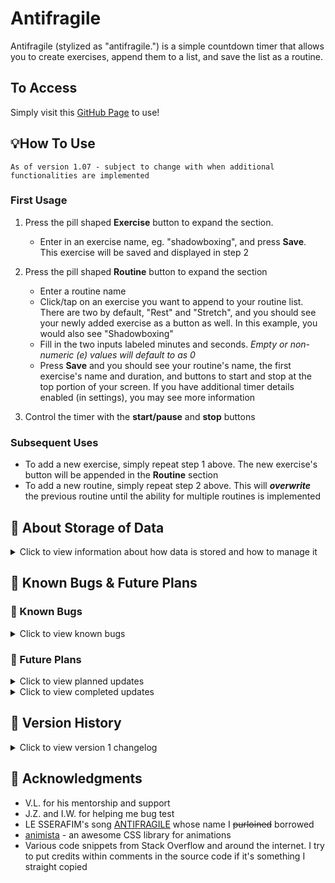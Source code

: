 # Antifragile

Antifragile (stylized as "antifragile.") is a simple countdown timer that allows you to create exercises, append them to a list, and save the list as a routine.

## To Access

Simply visit this [GitHub Page](https://sherwin-leung.github.io/antifragile/) to use!

## 💡How To Use

`
As of version 1.07 - subject to change with when additional functionalities are implemented
`

### First Usage

1. Press the pill shaped **Exercise** button to expand the section.
   * Enter in an exercise name, eg. "shadowboxing", and press **Save**. This exercise will be saved and displayed in step 2

2. Press the pill shaped **Routine** button to expand the section
   * Enter a routine name
   * Click/tap on an exercise you want to append to your routine list. There are two by default, "Rest" and "Stretch", and you should see your newly added exercise as a button as well. In this example, you would also see "Shadowboxing"
   * Fill in the two inputs labeled minutes and seconds. _Empty or non-numeric (e) values will default to as 0_
   * Press **Save** and you should see your routine's name, the first exercise's name and duration, and buttons to start and stop at the top portion of your screen. If you have additional timer details enabled (in settings), you may see more information
     
3. Control the timer with the **start/pause** and **stop** buttons

### Subsequent Uses

* To add a new exercise, simply repeat step 1 above. The new exercise's button will be appended in the **Routine** section
* To add a new routine, simply repeat step 2 above. This will _**overwrite**_ the previous routine until the ability for multiple routines is implemented

## 💾 About Storage of Data

<details>
  
<summary>Click to view information about how data is stored and how to manage it</summary>

There is currently no database storage associated with this app. Exercises and routines are stored in the user's device's **local storage**.

While state and exercises/routines persist through each visit, be aware that they _will_ be deleted if a user manually clears their cookies/site data on a **desktop** or **mobile**.

There may be a case where users may want to manually delete their data associated with Antifragile (nothing sensitive, just saved exercises/routines).

At the moment, there is no functionality to clear existing exerises on the timer, only the ability to add new ones. Additionally, currently creating a new routine only overwrites the previous one, and there is no ability to remove it.

There are plans to implement functionalities to allow users to delete existing exercises and routines in the future, but in the mean time, users using the [timer](https://sherwin-leung.github.io/antifragile/) can delete their associated data (and thus starting the timer with a fresh slate) with the following steps:

### 🖥️ Desktop

_On desktop, you can delete local storage for a site directly without erasing all your cookies._
1. Press **F12** to access dev tools
2. Click **Application** tab
3. Expand **Local storage** under _Storage_ category
4. Click `https://sherwin-leung.github.io`
5. Click the **Ø** symbol next to the filter bar to clear all data

### 📱 Mobile

* Simply clear your browser's cookies/site data. ***Keep in mind that this will probably sign you out of any sites you've signed into on your phone's browser!***

</details>

## 👀 Known Bugs & Future Plans

### 🐛 Known Bugs

<details>

<summary>Click to view known bugs</summary>

* None found, for now! 😰

</details>

### 🔮 Future Plans
 
<details>

<summary>Click to view planned updates</summary>

Listed roughly in order of priority, but subject to change

* Play a sound for start/finish of an exercise
* Mute button

* Option to add a "buffer countdown" between each exercise

* Ability to delete exercises
* Sort excercise buttons by alphabetical order

* Store and load multiple routines

</details>

<details>

<summary>Click to view completed updates</summary>

Listed in chronological order (oldest to newest)

* Pause/resume button and functionality
  
* Implement visual feedback to the user to indicate successes when saving exercises/routines, or errors such as missing an exercise/routine name while saving

* Display upcoming exercise's name
* Display how many exercises left in routine
  
</details>

## 📄 Version History

<details>

<summary>Click to view version 1 changelog</summary>

* v1.07
  * Added optional ability to toggle on/off extra details related to currently loaded routine in the timer (how many exercises left, which exercise is coming up next, and full exercise list). Instructions view can be toggled on and off as well

* v1.06
  * Added visual feedback when trying to save a duplicate exercise and made the successful save feedback flashier

* v1.05
  * Added visual feedback when trying to save an exercise or routine without inputting a name or a routine with no exercises in its list

* v1.04
  * Added some initial visual feedback to the user when they successfully save exercises and/or routines. More visual feedback to come!

* v1.03
  * Consolidated play/pause/resume functionalities into one button, instead of play and pause/resume

* v1.02
   * Implemented pause/resume button and functionality

* v1.01
   * Fixed bug with out of bounds values for duration inputs

* v1.0
   * Initial Release
  
</details>

## 🙏 Acknowledgments

* V.L. for his mentorship and support
* J.Z. and I.W. for helping me bug test
* LE SSERAFIM's song [ANTIFRAGILE](https://youtu.be/pyf8cbqyfPs) whose name I ~~purloined~~ borrowed
* [animista](https://animista.net/) - an awesome CSS library for animations
* Various code snippets from Stack Overflow and around the internet. I try to put credits within comments in the source code if it's something I straight copied
